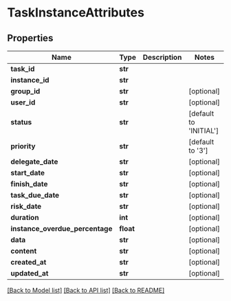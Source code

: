 # TaskInstanceAttributes

## Properties
Name | Type | Description | Notes
------------ | ------------- | ------------- | -------------
**task_id** | **str** |  | 
**instance_id** | **str** |  | 
**group_id** | **str** |  | [optional] 
**user_id** | **str** |  | [optional] 
**status** | **str** |  | [default to 'INITIAL']
**priority** | **str** |  | [default to '3']
**delegate_date** | **str** |  | [optional] 
**start_date** | **str** |  | [optional] 
**finish_date** | **str** |  | [optional] 
**task_due_date** | **str** |  | [optional] 
**risk_date** | **str** |  | [optional] 
**duration** | **int** |  | [optional] 
**instance_overdue_percentage** | **float** |  | [optional] 
**data** | **str** |  | [optional] 
**content** | **str** |  | [optional] 
**created_at** | **str** |  | [optional] 
**updated_at** | **str** |  | [optional] 

[[Back to Model list]](../README.md#documentation-for-models) [[Back to API list]](../README.md#documentation-for-api-endpoints) [[Back to README]](../README.md)


